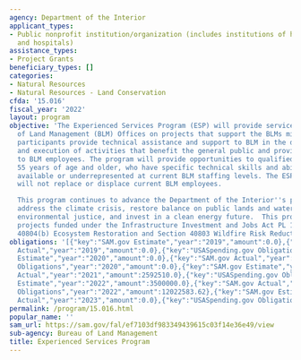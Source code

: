 ```yaml
---
agency: Department of the Interior
applicant_types:
- Public nonprofit institution/organization (includes institutions of higher education
  and hospitals)
assistance_types:
- Project Grants
beneficiary_types: []
categories:
- Natural Resources
- Natural Resources - Land Conservation
cfda: '15.016'
fiscal_year: '2022'
layout: program
objective: 'The Experienced Services Program (ESP) will provide services to the Bureau
  of Land Management (BLM) Offices on projects that support the BLMs mission. ESP
  participants provide technical assistance and support to BLM in the development
  and execution of activities that benefit the general public and provide support
  to BLM employees. The program will provide opportunities to qualified individuals
  55 years of age and older, who have specific technical skills and abilities not
  available or underrepresented at current BLM staffing levels. The ESP participants
  will not replace or displace current BLM employees.

  This program continues to advance the Department of the Interior''s priorities to
  address the climate crisis, restore balance on public lands and waters, advance
  environmental justice, and invest in a clean energy future.  This program will support
  projects funded under the Infrastructure Investment and Jobs Act PL 117-58, Section
  40804(b) Ecosystem Restoration and Section 40803 Wildfire Risk Reduction.'
obligations: '[{"key":"SAM.gov Estimate","year":"2019","amount":0.0},{"key":"SAM.gov
  Actual","year":"2019","amount":0.0},{"key":"USASpending.gov Obligations","year":"2019","amount":0.0},{"key":"SAM.gov
  Estimate","year":"2020","amount":0.0},{"key":"SAM.gov Actual","year":"2020","amount":3599963.0},{"key":"USASpending.gov
  Obligations","year":"2020","amount":0.0},{"key":"SAM.gov Estimate","year":"2021","amount":3599963.0},{"key":"SAM.gov
  Actual","year":"2021","amount":2592510.0},{"key":"USASpending.gov Obligations","year":"2021","amount":0.0},{"key":"SAM.gov
  Estimate","year":"2022","amount":3500000.0},{"key":"SAM.gov Actual","year":"2022","amount":11931344.0},{"key":"USASpending.gov
  Obligations","year":"2022","amount":12022583.62},{"key":"SAM.gov Estimate","year":"2023","amount":3500000.0},{"key":"SAM.gov
  Actual","year":"2023","amount":0.0},{"key":"USASpending.gov Obligations","year":"2023","amount":3224527.0}]'
permalink: /program/15.016.html
popular_name: ''
sam_url: https://sam.gov/fal/ef7103df983349439615c03f14e36e49/view
sub-agency: Bureau of Land Management
title: Experienced Services Program
---
```

